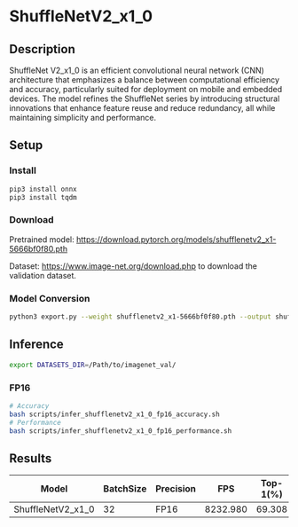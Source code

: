 # ShuffleNetV2_x1_0

## Description

ShuffleNet V2_x1_0 is an efficient convolutional neural network (CNN) architecture that emphasizes a balance between computational efficiency and accuracy, particularly suited for deployment on mobile and embedded devices. The model refines the ShuffleNet series by introducing structural innovations that enhance feature reuse and reduce redundancy, all while maintaining simplicity and performance.

## Setup

### Install

```bash
pip3 install onnx
pip3 install tqdm
```

### Download

Pretrained model: <https://download.pytorch.org/models/shufflenetv2_x1-5666bf0f80.pth>

Dataset: <https://www.image-net.org/download.php> to download the validation dataset.

### Model Conversion

```bash
python3 export.py --weight shufflenetv2_x1-5666bf0f80.pth --output shufflenetv2_x1_0.onnx
```

## Inference

```bash
export DATASETS_DIR=/Path/to/imagenet_val/
```

### FP16

```bash
# Accuracy
bash scripts/infer_shufflenetv2_x1_0_fp16_accuracy.sh
# Performance
bash scripts/infer_shufflenetv2_x1_0_fp16_performance.sh
```

## Results

| Model             | BatchSize | Precision | FPS      | Top-1(%) | Top-5(%) |
| ----------------- | --------- | --------- | -------- | -------- | -------- |
| ShuffleNetV2_x1_0 | 32        | FP16      | 8232.980 | 69.308   | 88.302   |
